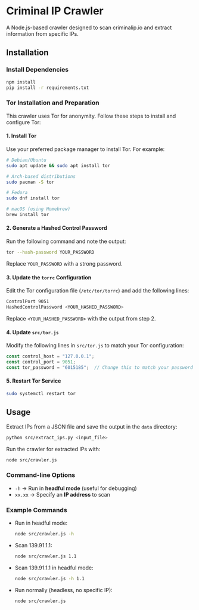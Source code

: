 # Criminal IP Crawler

A Node.js-based crawler designed to scan criminalip.io and extract information from specific IPs.

## Installation

### Install Dependencies
```sh
npm install
pip install -r requirements.txt
```

### Tor Installation and Preparation

This crawler uses Tor for anonymity. Follow these steps to install and configure Tor:

#### 1. Install Tor
Use your preferred package manager to install Tor. For example:
```sh
# Debian/Ubuntu
sudo apt update && sudo apt install tor

# Arch-based distributions
sudo pacman -S tor

# Fedora
sudo dnf install tor

# macOS (using Homebrew)
brew install tor
```

#### 2. Generate a Hashed Control Password
Run the following command and note the output:
```sh
tor --hash-password YOUR_PASSWORD
```
Replace `YOUR_PASSWORD` with a strong password.

#### 3. Update the `torrc` Configuration
Edit the Tor configuration file (`/etc/tor/torrc`) and add the following lines:
```sh
ControlPort 9051
HashedControlPassword <YOUR_HASHED_PASSWORD>
```
Replace `<YOUR_HASHED_PASSWORD>` with the output from step 2.

#### 4. Update `src/tor.js`
Modify the following lines in `src/tor.js` to match your Tor configuration:
```javascript
const control_host = "127.0.0.1";
const control_port = 9051;
const tor_password = "6015185";  // Change this to match your password
```

#### 5. Restart Tor Service
```sh
sudo systemctl restart tor
```

## Usage
Extract IPs from a JSON file and save the output in the `data` directory:
```sh
python src/extract_ips.py <input_file>
```
Run the crawler for extracted IPs with:
```sh
node src/crawler.js
```

### Command-line Options
- `-h` → Run in **headful mode** (useful for debugging)
- `xx.xx` → Specify an **IP address** to scan

### Example Commands
- Run in headful mode:
  ```sh
  node src/crawler.js -h
  ```
- Scan 139.91.1.1:
  ```sh
  node src/crawler.js 1.1
  ```
- Scan 139.91.1.1 in headful mode:
  ```sh
  node src/crawler.js -h 1.1
  ```
- Run normally (headless, no specific IP):
  ```sh
  node src/crawler.js
  ```

